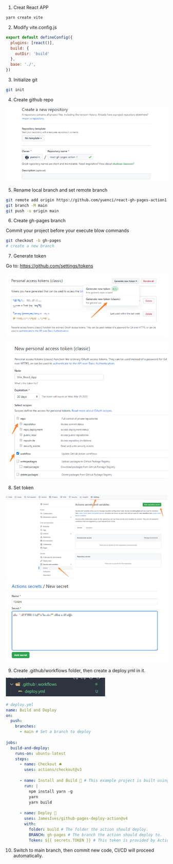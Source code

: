 1. Creat React APP

```bash
yarn create vite
```

2. Modify vite.config.js
```js
export default defineConfig({
  plugins: [react()],
  build: {
    outDir: 'build'
  },
  base: './',
})
```

3. Initialize git

```bash
git init
```


4. Create github repo

![1677488601434](image/README/1677488601434.png)



5. Rename local branch and set remote branch

```bash
git remote add origin https://github.com/yuenci/react-gh-pages-action1.git
git branch -M main
git push -u origin main
```

6. Create gh-pages branch

Commit your project before your execute blow commands

```bash
git checkout -b gh-pages
# create a new branch
```

7. Generate token

Go to: https://github.com/settings/tokens

![1677488794380](image/README/1677488794380.png)

![1677488821693](image/README/1677488821693.png)

8. Set token

![1677488867294](image/README/1677488867294.png)![1677488903579](image/README/1677488903579.png)

9. Create .github/workflows folder, then create a deploy.yml in it.

![1677489003136](image/README/1677489003136.png)

```yml
# deploy.yml
name: Build and Deploy
on:
  push:
    branches:
      - main # Set a branch to deploy

jobs:
  build-and-deploy:
    runs-on: ubuntu-latest
    steps:
      - name: Checkout 🛎️
        uses: actions/checkout@v3

      - name: Install and Build 🔧 # This example project is built using npm and outputs the result to the 'build' folder. Replace with the commands required to build your project, or remove this step entirely if your site is pre-built.
        run: |
          npm install yarn -g
          yarn
          yarn build

      - name: Deploy 🚀
        uses: JamesIves/github-pages-deploy-action@v4
        with:
          folder: build # The folder the action should deploy.
          BRANCH: gh-pages # The branch the action should deploy to.
          Token: ${{ secrets.TOKEN }} # This token is provided by Actions, you do not need to create your own token.
```

10. Switch to main branch, then commit new code, CI/CD will proceed automatically.